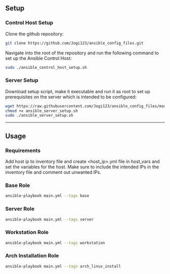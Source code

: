 ## Setup

### Control Host Setup
Clone the github repository:
```bash
git clone https://github.com/Jogi123/ansible_config_files.git
```
Navigate into the root of the repository and run the following command to set up the Ansible Control Host:
```bash
sudo ./ansible_control_host_setup.sh
```

### Server Setup
Download setup script, make it executable and run it as root to set up prerequisites on the server which is intended to be configured:
```bash
wget https://raw.githubusercontent.com/Jogi123/ansible_config_files/master/ansible_server_setup.sh
chmod +x ansible_server_setup.sh
sudo ./ansible_server_setup.sh
```
---

## Usage

### Requirements
Add host ip to inventory file and create <host_ip>.yml file in host_vars and set the variables for the host.
Make sure to include the intended IPs in the inventory file and comment out unwanted IPs.

### Base Role
```bash
ansible-playbook main.yml --tags base
```

### Server Role
```bash
ansible-playbook main.yml --tags server
```

### Workstation Role
```bash
ansible-playbook main.yml --tags workstation
```

### Arch Installation Role
```bash
ansible-playbook main.yml --tags arch_linux_install
```
